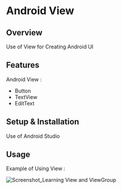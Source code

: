 # Android View

## Overview
Use of View for Creating Android UI

## Features
Android View :
- Button
- TextView
- EditText

## Setup & Installation 
Use of Android Studio

## Usage
Example of Using View :

![Screenshot_Learning View and ViewGroup](https://user-images.githubusercontent.com/56164259/68088598-59b20f80-fe93-11e9-852d-100761101929.png)
